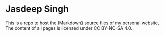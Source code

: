 # Jasdeep Singh

This is a repo to host the (Markdown) source files of my personal website,  The content of all pages is licensed under CC BY-NC-SA 4.0.


